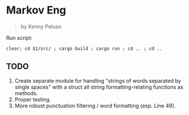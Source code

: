 # Markov Eng

> by Kenny Peluso

Run script:

`clear; cd $1/src/ ; cargo build ; cargo run ; cd .. ; cd ..`

## TODO

1. Create separate module for handling "strings of words separated by single spaces" with a struct all string formatting-relating functions as methods.
2. Proper testing.
3. More robust punctuation filtering / word formatting (esp. Line 49).
